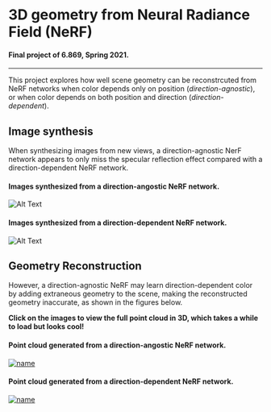 # 3D geometry from Neural Radiance Field (NeRF)
#### Final project of 6.869, Spring 2021.

-------
This project explores how well scene geometry can be reconstrcuted from NeRF networks when color depends only on position (<em>direction-agnostic</em>), or when color depends on both position and direction (<em>direction-dependent</em>). 

## Image synthesis
When synthesizing images from new views, a direction-agnostic NerF network appears to only miss the specular reflection effect compared with a direction-dependent NeRF network.

#### Images synthesized from a direction-angostic NeRF network.
![Alt Text](./media/direction_agnostic.gif)

#### Images synthesized from a direction-dependent NeRF network.
![Alt Text](./media/direction_dependent.gif)


## Geometry Reconstruction
However, a direction-agnostic NeRF may learn direction-dependent color by adding extraneous geometry to the scene, making the reconstructed geometry inaccurate, as shown in the figures below. 

**Click on the images to view the full point cloud in 3D, which takes a while to load but looks cool!**

#### Point cloud generated from a direction-angostic NeRF network.
[![name](./media/point_cloud_position_only.png)](https://pangtao22.github.io/html_figures/nerf_6869_projects/position_only/position_only_point_cloud.html)

#### Point cloud generated from a direction-dependent NeRF network.
[![name](./media/point_cloud_position_and_orientation.png)](https://pangtao22.github.io/html_figures/nerf_6869_projects/position_and_direction/position_and_direction_point_cloud.html)

